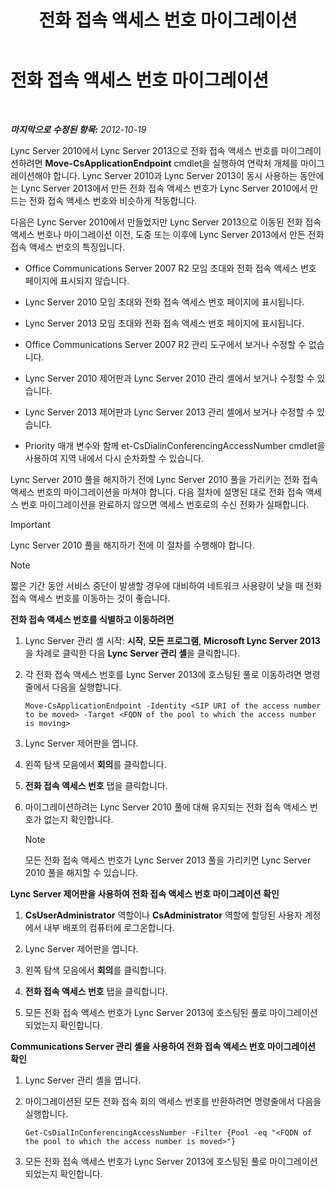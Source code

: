 ﻿---
title: 전화 접속 액세스 번호 마이그레이션
TOCTitle: 전화 접속 액세스 번호 마이그레이션
ms:assetid: e0dfaed2-64c7-45cb-aaa9-d6117a26625d
ms:mtpsurl: https://technet.microsoft.com/ko-kr/library/JJ721909(v=OCS.15)
ms:contentKeyID: 49886017
ms.date: 08/24/2015
mtps_version: v=OCS.15
ms.translationtype: HT
---

# 전화 접속 액세스 번호 마이그레이션

 

_**마지막으로 수정된 항목:** 2012-10-19_

Lync Server 2010에서 Lync Server 2013으로 전화 접속 액세스 번호를 마이그레이션하려면 **Move-CsApplicationEndpoint** cmdlet을 실행하여 연락처 개체를 마이그레이션해야 합니다. Lync Server 2010과 Lync Server 2013이 동시 사용하는 동안에는 Lync Server 2013에서 만든 전화 접속 액세스 번호가 Lync Server 2010에서 만드는 전화 접속 액세스 번호와 비슷하게 작동합니다.

다음은 Lync Server 2010에서 만들었지만 Lync Server 2013으로 이동된 전화 접속 액세스 번호나 마이그레이션 이전, 도중 또는 이후에 Lync Server 2013에서 만든 전화 접속 액세스 번호의 특징입니다.

  - Office Communications Server 2007 R2 모임 초대와 전화 접속 액세스 번호 페이지에 표시되지 않습니다.

  - Lync Server 2010 모임 초대와 전화 접속 액세스 번호 페이지에 표시됩니다.

  - Lync Server 2013 모임 초대와 전화 접속 액세스 번호 페이지에 표시됩니다.

  - Office Communications Server 2007 R2 관리 도구에서 보거나 수정할 수 없습니다.

  - Lync Server 2010 제어판과 Lync Server 2010 관리 셸에서 보거나 수정할 수 있습니다.

  - Lync Server 2013 제어판과 Lync Server 2013 관리 셸에서 보거나 수정할 수 있습니다.

  - Priority 매개 변수와 함께 et-CsDialinConferencingAccessNumber cmdlet을 사용하여 지역 내에서 다시 순차화할 수 있습니다.

Lync Server 2010 풀을 해지하기 전에 Lync Server 2010 풀을 가리키는 전화 접속 액세스 번호의 마이그레이션을 마쳐야 합니다. 다음 절차에 설명된 대로 전화 접속 액세스 번호 마이그레이션을 완료하지 않으면 액세스 번호로의 수신 전화가 실패합니다.


> [!IMPORTANT]
> Lync Server 2010 풀을 해지하기 전에 이 절차를 수행해야 합니다.




> [!NOTE]
> 짧은 기간 동안 서비스 중단이 발생할 경우에 대비하여 네트워크 사용량이 낮을 때 전화 접속 액세스 번호를 이동하는 것이 좋습니다.



**전화 접속 액세스 번호를 식별하고 이동하려면**

1.  Lync Server 관리 셸 시작: **시작**, **모든 프로그램**, **Microsoft Lync Server 2013**을 차례로 클릭한 다음 **Lync Server 관리 셸**을 클릭합니다.

2.  각 전화 접속 액세스 번호를 Lync Server 2013에 호스팅된 풀로 이동하려면 명령줄에서 다음을 실행합니다.
    
        Move-CsApplicationEndpoint -Identity <SIP URI of the access number to be moved> -Target <FQDN of the pool to which the access number is moving>

3.  Lync Server 제어판을 엽니다.

4.  왼쪽 탐색 모음에서 **회의**를 클릭합니다.

5.  **전화 접속 액세스 번호** 탭을 클릭합니다.

6.  마이그레이션하려는 Lync Server 2010 풀에 대해 유지되는 전화 접속 액세스 번호가 없는지 확인합니다.
    

    > [!NOTE]
    > 모든 전화 접속 액세스 번호가 Lync Server 2013 풀을 가리키면 Lync Server 2010 풀을 해지할 수 있습니다.



**Lync Server 제어판을 사용하여 전화 접속 액세스 번호 마이그레이션 확인**

1.  **CsUserAdministrator** 역할이나 **CsAdministrator** 역할에 할당된 사용자 계정에서 내부 배포의 컴퓨터에 로그온합니다.

2.  Lync Server 제어판을 엽니다.

3.  왼쪽 탐색 모음에서 **회의**를 클릭합니다.

4.  **전화 접속 액세스 번호** 탭을 클릭합니다.

5.  모든 전화 접속 액세스 번호가 Lync Server 2013에 호스팅된 풀로 마이그레이션되었는지 확인합니다.

**Communications Server 관리 셸을 사용하여 전화 접속 액세스 번호 마이그레이션 확인**

1.  Lync Server 관리 셸을 엽니다.

2.  마이그레이션된 모든 전화 접속 회의 액세스 번호를 반환하려면 명령줄에서 다음을 실행합니다.
    
        Get-CsDialInConferencingAccessNumber -Filter {Pool -eq "<FQDN of the pool to which the access number is moved>"}

3.  모든 전화 접속 액세스 번호가 Lync Server 2013에 호스팅된 풀로 마이그레이션되었는지 확인합니다.

